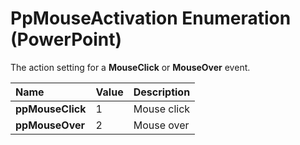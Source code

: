 
# PpMouseActivation Enumeration (PowerPoint)

The action setting for a  **MouseClick** or **MouseOver** event.



|**Name**|**Value**|**Description**|
|:-----|:-----|:-----|
| **ppMouseClick**|1|Mouse click|
| **ppMouseOver**|2|Mouse over|
